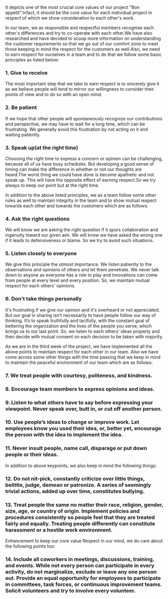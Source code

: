 It depicts one of the most crucial core values of our project "Bon appétit".Infact, it should be the core value for each individual project in respect of which we show consideration to each other's work.

In our team, we as responsible and respectful members recognise each other's differences and try to co-operate with each other.We have also researched and have decided to scoop more information on understanding the customer requirements so that we go out of our comfort zone to meet those keeping in mind the respect for the customers as well.Also, we need to earn respect for ourselves in a team and to do that we follow some basic principles as listed below:

### 1. Give to receive

The most important step that we take to earn respect is to sincerely give it as we believe people will tend to mirror our willingness to consider their points of view and to do so with an open mind.

### 2. Be patient

If we hope that other people will spontaneously recognize our contributions and perspective, we may have to wait for a long time, which can be frustrating. We generally avoid this frustration by not acting on it and waiting patiently.

### 3. Speak up(at the right time)

Choosing the right time to express a concern or opinion can be challenging, because all of us have busy schedules. But developing a good sense of timing can make the difference in whether or not our thoughts are heard.The worst thing we could have done is become apathetic and not speak up. This will have the opposite effect of earning respect.So we try always to keep our point but at the right time.

In addition to the above listed principles, we as a team follow some other rules as well to maintain integrity in the team and to show mutual respect towards each other and towards the customers which are as follows:

### 4. Ask the right questions

We will know we are asking the right question if it spurs collaboration and ingenuity toward our given aim. We will know we have asked the wrong one if it leads to defensiveness or blame. So we try to avoid such situations.

### 5. Listen closely to everyone

We give this principle the utmost importance. We listen patiently to the observations and opinions of others and let them penetrate. We never talk down to anyone as everyone has a role to play and innovations can come from people at every level and every position. So, we maintain mutual respect for each others' opinions.

### 6. Don't take things personally

It's frustrating if we give our opinion and it's overheard or not appreciated. But our goal in sharing isn’t necessarily to have people follow our way of thinking. It’s to speak truthfully and tactfully, with the constant goal of bettering the organization and the lives of the people you serve, which brings us to our last point. So, we listen to each others' ideas properly and then decide with mutual consent on each decision to be taken with majority.

As we are in the third week of the project, we have implemented all the above points to maintain respect for each other in our team. Also we have come across some other things with the time passing that we keep in mind to maintain the peaceful environment of our team which are as follows:

### 7. We treat people with courtesy, politeness, and kindness.

### 8. Encourage team members to express opinions and ideas.

### 9. Listen to what others have to say before expressing your viewpoint. Never speak over, butt in, or cut off another person.

### 10. Use people’s ideas to change or improve work. Let employees know you used their idea, or, better yet, encourage the person with the idea to implement the idea.

### 11. Never insult people, name call, disparage or put down people or their ideas.

In addition to above keypoints, we also keep in mind the following things:

### 12. Do not nit-pick, constantly criticize over little things, belittle, judge, demean or patronize. A series of seemingly trivial actions, added up over time, constitutes bullying.

### 13. Treat people the same no matter their race, religion, gender, size, age, or country of origin. Implement policies and procedures consistently so people feel that they are treated fairly and equally. Treating people differently can constitute harassment or a hostile work environment.

Enhancement to keep our core value Respect in our mind, we do care about the following points too:

### 14. Include all coworkers in meetings, discussions, training, and events. While not every person can participate in every activity, do not marginalize, exclude or leave any one person out. Provide an equal opportunity for employees to participate in committees, task forces, or continuous improvement teams. Solicit volunteers and try to involve every volunteer.
